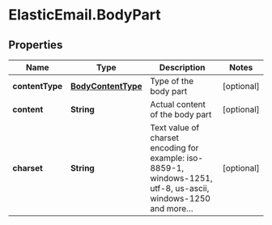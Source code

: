 # ElasticEmail.BodyPart

## Properties

Name | Type | Description | Notes
------------ | ------------- | ------------- | -------------
**contentType** | [**BodyContentType**](BodyContentType.md) | Type of the body part | [optional] 
**content** | **String** | Actual content of the body part | [optional] 
**charset** | **String** | Text value of charset encoding for example: iso-8859-1, windows-1251, utf-8, us-ascii, windows-1250 and more… | [optional] 


